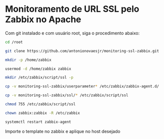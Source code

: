 # Monitoramento de URL SSL pelo Zabbix no Apache

Com git instalado e com usuário root, siga o procedimento abaixo:

```sh
cd /root

git clone https://github.com/antonionovaesjr/monitoring-ssl-zabbix.git

mkdir -p /home/zabbix

usermod -d /home/zabbix zabbix

mkdir /etc/zabbix/script/ssl -p

cp -v monitoring-ssl-zabbix/userparameter* /etc/zabbix/zabbix-agent.d/

cp -v monitoring-ssl-zabbix/ssl/* /etc/zabbix/script/ssl

chmod 755 /etc/zabbix/script/ssl

chown zabbix:zabbix -R /etc/zabbix

systemctl restart zabbix-agent
```

Importe o template no zabbix e aplique no host desejado
